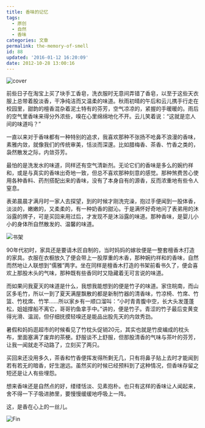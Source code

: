 ```yaml
---
title: 香味的记忆
tags:
  - 原创
  - 自然
  - 香味
categories: 文章
permalink: the-memory-of-smell
id: 88
updated: '2016-01-12 16:20:09'
date: 2012-10-28 13:00:16
---
```


![cover](https://cat.yufan.me/cats/010509rg5.jpg)

前些日子在淘宝上买了块手工香皂，洗衣服时无意间弄错了香皂，以至于这些天衣服上总带着股淡香，干净纯洁而又温柔的味道。秋雨初晴的午后和云儿携手行走在校园里，甜韵的檀香混杂着泥土特有的芬芳，空气凉凉的，紧握的手暖暖的。雨后的空气里香味来得分外浓些，嗅在心里绵绵地化不开。云儿笑着说：“这就是恋人间的味道吗？”

一直以来对于香味都有一种特别的追求，我喜欢那种不张扬不呛鼻不浪漫的香味，素雅内敛，就像我们的传统审美，恬淡而深邃。比如腊梅香、茶香、竹香之类的，袅然散发之际，内敛芬芳。

<!--more-->

最怕的是洗发水的味道，同样还有空气清新剂。无论它们的香味是多么的婉约祥和，或是与真实的香味出奇地一致，但总不喜欢那种刻意的感觉。那种煞费苦心使用各种香料、药剂搭配出来的香味，没有了本身自有的源香，反而浓重地有些令人窒息。

表弟晨晨才满月时一家人去探望，到的时候才刚洗完澡，抱过手便闻到一股体香，淡淡的，嫩嫩的，又柔柔的，有一种奶香的甜沁。于是满怀好奇地问了表弟用的沐浴露的牌子，可是买回来用过后，才发现不是沐浴露的味道。那种香味，是婴儿小小的身体所自然散发的、温馨的味道。

![书架](https://cat.yufan.me/cats/010509QpI.jpg)

90年代初时，家具还是要请木匠自制的，当时妈妈的嫁妆便是一整套檀香木打造的家具。衣服在衣橱放久了便会带上一股厚重的木香，那种婉约祥和的香味，自然而然地让人联想到“儒雅”两字。坐在同样是檀香木打造的书架前看书久了，便会喜欢上那股木头的气味，那种既有些香同时又隐藏着无可言说的味道。

而如果问我夏天的味道是什么，我想我能想到的便是竹子的味道。家住皖南，而山区多毛竹，所以一到了夏天满屋飘散的都是新制竹器的清香味，竹凉椅、竹席、竹篮、竹枕席、竹竿……所以家乡有一顺口溜叫：“小时青青腹中空，长大头发蓬蓬松，姐姐撑船不离它，哥哥钓鱼拿手中。”讲的，便是竹子。青涩的竹子最后变黄变得光滑、温润，但仔细抚摸轻嗅还是能品出股先天的内敛秀劲。

暑假和妈妈逛超市的时候看见了竹枕头促销20元，其实也就是竹皮编成的枕头布，里面塞满了废弃的茶梗。舒服谈不上舒服，但那股清香的气味与茶叶的芬芳，让我一闻就走不动路了，立刻买了两只。

买回来还没用多久，茶香和竹香便挥发得所剩无几，只有将鼻子贴上去时才能闻到若有若无的暗香，好生邈远。虽然买的时候已经预料到了这种情况，但香味存留之短还是让人有些埋怨。

想来香味还是自然点的好，缕缕恬淡、见素抱朴。也只有这样的香味让人闻起来，舍不得一下子吸进肺里，要慢慢缓缓地呼吸上一阵。

这，是香在心上的一丝儿。

![Fin](https://cat.yufan.me/cats/010509xPz.jpg)

